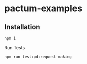 # pactum-examples

## Installation

```shell
npm i
```

Run Tests

```shell
npm run test:pd:request-making
```